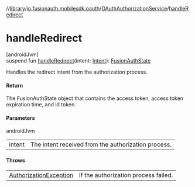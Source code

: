 //[library](../../../index.md)/[io.fusionauth.mobilesdk.oauth](../index.md)/[OAuthAuthorizationService](index.md)/[handleRedirect](handle-redirect.md)

# handleRedirect

[androidJvm]\
suspend fun [handleRedirect](handle-redirect.md)(intent: [Intent](https://developer.android.com/reference/kotlin/android/content/Intent.html)): [FusionAuthState](../../io.fusionauth.mobilesdk/-fusion-auth-state/index.md)

Handles the redirect intent from the authorization process.

#### Return

The FusionAuthState object that contains the access token, access token expiration time, and id token.

#### Parameters

androidJvm

| | |
|---|---|
| intent | The intent received from the authorization process. |

#### Throws

| | |
|---|---|
| [AuthorizationException](../../io.fusionauth.mobilesdk.exceptions/-authorization-exception/index.md) | If the authorization process failed. |
